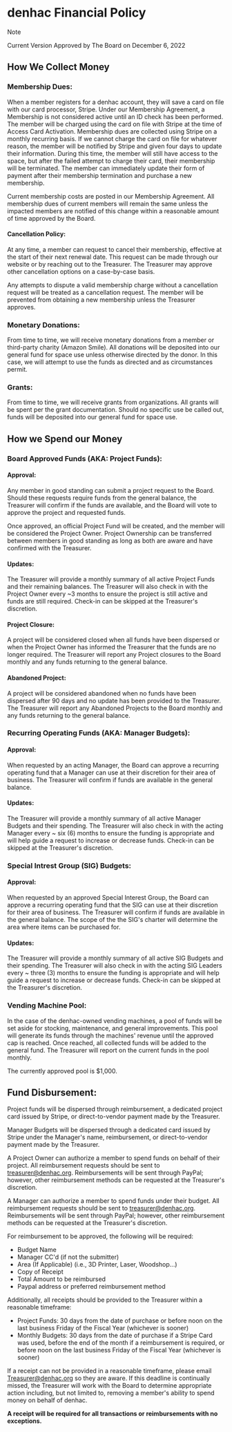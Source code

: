 # denhac Financial Policy
>[!NOTE]
>Current Version Approved by The Board on December 6, 2022

## How We Collect Money

### Membership Dues:
When a member registers for a denhac account, they will save a card on file with our card processor, Stripe. Under our Membership Agreement, a Membership is not considered active until an ID check has been performed. The member will be charged using the card on file with Stripe at the time of Access Card Activation. Membership dues are collected using Stripe on a monthly recurring basis. If we cannot charge the card on file for whatever reason, the member will be notified by Stripe and given four days to update their information. During this time, the member will still have access to the space, but after the failed attempt to charge their card, their membership will be terminated. The member can immediately update their form of payment after their membership termination and purchase a new membership.

Current membership costs are posted in our Membership Agreement. All membership dues of current members will remain the same unless the impacted members are notified of this change within a reasonable amount of time approved by the Board.

#### Cancellation Policy:
At any time, a member can request to cancel their membership, effective at the start of their next renewal date. This request can be made through our website or by reaching out to the Treasurer. The Treasurer may approve other cancellation options on a case-by-case basis. 

Any attempts to dispute a valid membership charge without a cancellation request will be treated as a cancellation request. The member will be prevented from obtaining a new membership unless the Treasurer approves.

### Monetary Donations:
From time to time, we will receive monetary donations from a member or third-party charity (Amazon Smile). All donations will be deposited into our general fund for space use unless otherwise directed by the donor. In this case, we will attempt to use the funds as directed and as circumstances permit.

### Grants:
From time to time, we will receive grants from organizations. All grants will be spent per the grant documentation. Should no specific use be called out, funds will be deposited into our general fund for space use.

## How we Spend our Money

### Board Approved Funds (AKA: Project Funds):
#### Approval:
Any member in good standing can submit a project request to the Board. Should these requests require funds from the general balance, the Treasurer will confirm if the funds are available, and the Board will vote to approve the project and requested funds.

Once approved, an official Project Fund will be created, and the member will be considered the Project Owner. Project Ownership can be transferred between members in good standing as long as both are aware and have confirmed with the Treasurer.

#### Updates:
The Treasurer will provide a monthly summary of all active Project Funds and their remaining balances. The Treasurer will also check in with the Project Owner every ~3 months to ensure the project is still active and funds are still required. Check-in can be skipped at the Treasurer's discretion.

#### Project Closure:
A project will be considered closed when all funds have been dispersed or when the Project Owner has informed the Treasurer that the funds are no longer required. The Treasurer will report any Project closures to the Board monthly and any funds returning to the general balance.

#### Abandoned Project:
A project will be considered abandoned when no funds have been dispersed after 90 days and no update has been provided to the Treasurer. The Treasurer will report any Abandoned Projects to the Board monthly and any funds returning to the general balance.

### Recurring Operating Funds (AKA: Manager Budgets):
#### Approval:
When requested by an acting Manager, the Board can approve a recurring operating fund that a Manager can use at their discretion for their area of business. The Treasurer will confirm if funds are available in the general balance.

#### Updates:
The Treasurer will provide a monthly summary of all active Manager Budgets and their spending. The Treasurer will also check in with the acting Manager every ~ six (6) months to ensure the funding is appropriate and will help guide a request to increase or decrease funds. Check-in can be skipped at the Treasurer's discretion.

### Special Intrest Group (SIG) Budgets:
#### Approval:
When requested by an approved Special Interest Group, the Board can approve a recurring operating fund that the SIG can use at their discretion for their area of business. The Treasurer will confirm if funds are available in the general balance. The scope of the the SIG's charter will determine the area where items can be purchased for.

#### Updates:
The Treasurer will provide a monthly summary of all active SIG Budgets and their spending. The Treasurer will also check in with the acting SIG Leaders every ~ three (3) months to ensure the funding is appropriate and will help guide a request to increase or decrease funds. Check-in can be skipped at the Treasurer's discretion.

### Vending Machine Pool:
In the case of the denhac-owned vending machines, a pool of funds will be set aside for stocking, maintenance, and general improvements. This pool will generate its funds through the machines' revenue until the approved cap is reached. Once reached, all collected funds will be added to the general fund. The Treasurer will report on the current funds in the pool monthly.

The currently approved pool is $1,000.

## Fund Disbursement:
Project funds will be dispersed through reimbursement, a dedicated project card issued by Stripe, or direct-to-vendor payment made by the Treasurer.

Manager Budgets will be dispersed through a dedicated card issued by Stripe under the Manager's name, reimbursement, or direct-to-vendor payment made by the Treasurer.

A Project Owner can authorize a member to spend funds on behalf of their project. All reimbursement requests should be sent to treasurer@denhac.org. Reimbursements will be sent through PayPal; however, other reimbursement methods can be requested at the Treasurer's discretion.

A Manager can authorize a member to spend funds under their budget. All reimbursement requests should be sent to treasurer@denhac.org. Reimbursements will be sent through PayPal; however, other reimbursement methods can be requested at the Treasurer's discretion.

For reimbursement to be approved, the following will be required:
- Budget Name
- Manager CC'd (if not the submitter)
- Area (If Applicable) (i.e., 3D Printer, Laser, Woodshop...)
- Copy of Receipt
- Total Amount to be reimbursed
- Paypal address or preferred reimbursement method

Additionally, all receipts should be provided to the Treasurer within a reasonable timeframe:
- Project Funds: 30 days from the date of purchase or before noon on the last business Friday of the Fiscal Year (whichever is sooner)
- Monthly Budgets: 30 days from the date of purchase if a Stripe Card was used, before the end of the month if a reimbursement is required, or before noon on the last business Friday of the Fiscal Year (whichever is sooner)

If a receipt can not be provided in a reasonable timeframe, please email Treasurer@denhac.org so they are aware. If this deadline is continually missed, the Treasurer will work with the Board to determine appropriate action including, but not limited to, removing a member's ability to spend money on behalf of denhac. 

**A receipt will be required for all transactions or reimbursements with no exceptions.**
